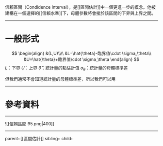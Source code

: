 信賴區間（Condidence Interval），是[[區間估計]]中一個更進一步的概念。他被建構在一個選擇的[[信賴水準]]下，母體參數將會接於該區間的下界與上界之間。
- - -
# 一般形式
$$
\begin{align}
&(L,U)\\\\
&L=\hat{\theta}-臨界值\cdot \sigma_\theta\\
&U=\hat{\theta}+臨界值\cdot \sigma_\theta
\end{align}
$$
$L$：下界
$U$：上界
$\hat{\theta}$：統計量的點估計值
$\sigma_\theta$：統計量的母體標準差

但我們通常不會知道統計量的母體標準差，所以我們可以用

- - -
# 參考資料
- - -
![[信賴區間 95.png|400]]

- - -
parent::[[區間估計]]
sibling::
child::
